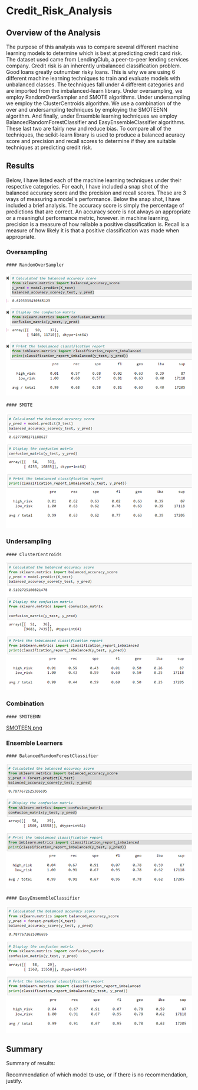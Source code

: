 # Credit_Risk_Analysis
## Overview of the Analysis
The purpose of this analysis was to compare several different machine learning models to determine which is best at predicting credit card risk. The dataset used came from LendingClub, a peer-to-peer lending services company. Credit risk is an inherently unbalanced classification problem. Good loans greatly outnumber risky loans. This is why we are using 6 different machine learning techniques to train and evaluate models with unbalanced classes. The techniques fall under 4 different categories and are imported from the imbalanced-learn library. Under oversampling, we employ RandomOverSampler and SMOTE algorithms. Under undersampling we employ the ClusterCentroids algorithm. We use a combination of the over and undersampling techniques by employing the SMOTEENN algorithm. And finally, under Ensemble learning techniques we employ BalancedRandomForestClassifier and EasyEnsembleClassifier algorithms. These last two are fairly new and reduce bias. To compare all of the techniques, the scikit-learn library is used to produce a balanced acuracy score and precision and recall scores to determine if they are suitable techniques at predicting credit risk. 
 
## Results
Below, I have listed each of the machine learning techniques under their respective categories. For each, I have included a snap shot of the balanced accuracy score and the precision and recall scores. These are 3 ways of measuring a model's performance. Below the snap shot, I have included a brief analysis. The accuracy score is simply the percentage of predictions that are correct. An accuracy score is not always an appropriate or a meaningful performance metric, however.  in machine learning, precision is a measure of how reliable a positive classification is. Recall is a measure of how likely it is that a positive classification was made when appropriate.     

### Oversampling

	#### RandomOverSampler
	
![RandomOverSampler.png](https://github.com/JeremyKRay/Credit_Risk_Analysis/blob/a20f0c9bbf2087bf09ce2fc22aded860f85d88b2/Module-17-Challenge-Resources/Images/RandomOverSampler.png)

	#### SMOTE
	
![SMOTE.png](https://github.com/JeremyKRay/Credit_Risk_Analysis/blob/17122c17ace751bb63bccd62a119288cfce57213/Module-17-Challenge-Resources/Images/SMOTE.png)

### Undersampling

	#### ClusterCentroids

![ClusterCentroids.png](https://github.com/JeremyKRay/Credit_Risk_Analysis/blob/4c1cfdaece3460cfab392bdf2b0eb629b2408b48/Module-17-Challenge-Resources/Images/ClusterCentroids.png)

### Combination

	#### SMOTEENN

[SMOTEEN.png](https://github.com/JeremyKRay/Credit_Risk_Analysis/blob/9cd085999ab7ff720884f922cfc8be1856737492/Module-17-Challenge-Resources/Images/SMOTEENN.png)

### Ensemble Learners

	#### BalancedRandomForestClassifier
	
![BalancedRandomForestClassifier.png](https://github.com/JeremyKRay/Credit_Risk_Analysis/blob/44dcb08c0d7396d70e3194e05d30e6c58d10cc08/Module-17-Challenge-Resources/Images/BalancedRandomForestClassifier.png)
	
	#### EasyEnsemmbleClassifier
	
![EasyEnsemble.png](https://github.com/JeremyKRay/Credit_Risk_Analysis/blob/e01eeeb6ae6c0620df361d0f4c19f7b1ae0c68ed/Module-17-Challenge-Resources/Images/EasyEnsemble.png)

## Summary

Summary of results:

Recommendation of which model to use, or if there is no recommendation, justify.
